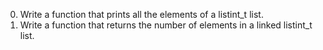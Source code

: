 0. Write a function that prints all the elements of a listint_t list.
1. Write a function that returns the number of elements in a linked listint_t list.
